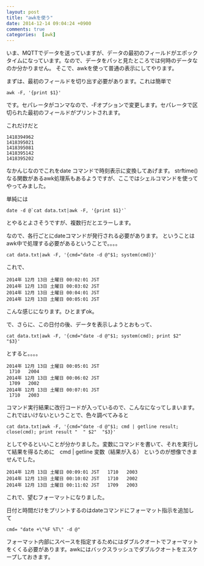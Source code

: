 ```yaml
---
layout: post
title: "awkを使う"
date: 2014-12-14 09:04:24 +0900
comments: true
categories:  [awk] 
---
```


いま、MQTTでデータを送っていますが、データの最初のフィールドがエポックタイムになっています。なので、データをパッと見たところでは何時のデータなのか分かりません。
そこで、awkを使って普通の表示にしてやります。
<!-- more -->

まずは、最初のフィールドを切り出す必要があります。これは簡単で

	awk -F, '{print $1}'

です。セパレータがコンマなので、-Fオプションで変更します。セパレータで区切られた最初のフィールドがプリントされます。

これだけだと

	1418394962
	1418395021
	1418395081
	1418395142
	1418395202

なかんじなのでこれをdate コマンドで時刻表示に変換してあげます。
strftime()なる関数があるawk処理系もあるようですが、ここではシェルコマンドを使ってやってみました。

単純には

	date -d @`cat data.txt|awk -F, '{print $1}'`

とやるとよさそうですが、複数行だとエラーします。

なので、各行ごとにdateコマンドが発行される必要があります。
ということはawk中で処理する必要があるということで。。。。

	cat data.txt|awk -F, '{cmd="date -d @"$1; system(cmd)}'

これで、

	2014年 12月 13日 土曜日 00:02:01 JST
	2014年 12月 13日 土曜日 00:03:02 JST
	2014年 12月 13日 土曜日 00:04:01 JST
	2014年 12月 13日 土曜日 00:05:01 JST

こんな感じになります。ひとまずok。

で、さらに、この日付の後、データを表示しようとおもって、

	cat data.txt|awk -F, '{cmd="date -d @"$1; system(cmd); print $2"  "$3}'

とすると。。。。

	2014年 12月 13日 土曜日 00:05:01 JST
	 1710   2004
	2014年 12月 13日 土曜日 00:06:02 JST
	 1709   2002
	2014年 12月 13日 土曜日 00:07:01 JST
	 1710   2003

コマンド実行結果に改行コードが入っているので、こんなになってしまいます。
これではいけないということで、色々調べてみると

	cat data.txt|awk -F, '{cmd="date -d @"$1; cmd | getline result; close(cmd); print result "  " $2"  "$3}'

としてやるといいことが分かりました。変数にコマンドを書いて、それを実行して結果を得るために　cmd | getline 変数（結果が入る） というのが想像できませんでした。

	2014年 12月 13日 土曜日 00:09:01 JST   1710   2003
	2014年 12月 13日 土曜日 00:10:02 JST   1710   2002
	2014年 12月 13日 土曜日 00:11:02 JST   1709   2003

これで、望むフォーマットになりました。

日付と時間だけをプリントするのはdateコマンドにフォーマット指示を追加して

	cmd= "date +\"%F %T\" -d @"

フォーマット内部にスペースを指定するためにはダブルクオートでフォーマットをくくる必要があります。awkにはバックスラッシュでダブルクオートをエスケープしておきます。





